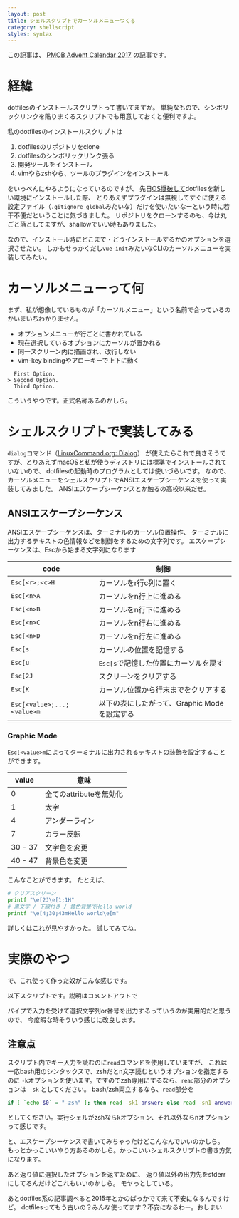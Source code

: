 ```yaml
---
layout: post
title: シェルスクリプトでカーソルメニューつくる
category: shellscript
styles: syntax
---
```

この記事は、 [PMOB Advent Calendar 2017][advcal] の記事です。

# 経緯
dotfilesのインストールスクリプトって書いてますか。
単純なもので、シンボリックリンクを貼りまくるスクリプトでも用意しておくと便利ですよ。

私のdotfilesのインストールスクリプトは

1. dotfilesのリポジトリをclone
2. dotfilesのシンボリックリンク張る
3. 開発ツールをインストール
4. vimやらzshやら、ツールのプラグインをインストール

をいっぺんにやるようになっているのですが、
先日[OS爆破して](/posts/2017/12/12/explosion)dotfilesを新しい環境にインストールした際、
とりあえずプラグインは無視してすぐに使える設定ファイル（`.gitignore_global`みたいな）だけを使いたいなーという時に若干不便だということに気づきました。
リポジトリをクローンするのも、今は丸ごと落としてますが、shallowでいい時もありました。

なので、インストール時にどこまで・どうインストールするかのオプションを選択させたい。
しかもせっかくだし`vue-init`みたいなCLIのカーソルメニューを実装してみたい。

# カーソルメニューって何
まず、私が想像しているものが「カーソルメニュー」という名前で合っているのかいまいちわかりません。

- オプションメニューが行ごとに書かれている
- 現在選択しているオプションにカーソルが置かれる
- 同一スクリーン内に描画され、改行しない
- vim-key bindingやアローキーで上下に動く

```
  First Option.
> Second Option.
  Third Option.
```

こういうやつです。正式名称あるのかしら。

# シェルスクリプトで実装してみる
`dialog`コマンド（[LinuxCommand.org: Dialog](http://linuxcommand.org/lc3_adv_dialog.php)）
が使えたらこれで良さそうですが、とりあえずmacOSと私が使うディストリには標準でインストールされていないので、
dotfilesの起動時のプログラムとしては使いづらいです。
なので、カーソルメニューをシェルスクリプトでANSIエスケープシーケンスを使って実装してみました。
ANSIエスケープシーケンスとか触るの高校以来だぜ。

## ANSIエスケープシーケンス
ANSIエスケープシーケンスは、ターミナルのカーソル位置操作、
ターミナルに出力するテキストの色情報などを制御をするための文字列です。
エスケープシーケンスは、Escから始まる文字列になります

| code                       | 制御                                         |
|----------------------------|----------------------------------------------|
| `Esc[<r>;<c>H`             | カーソルをr行c列に置く                       |
| `Esc[<n>A`                 | カーソルをn行上に進める                      |
| `Esc[<n>B`                 | カーソルをn行下に進める                      |
| `Esc[<n>C`                 | カーソルをn行右に進める                      |
| `Esc[<n>D`                 | カーソルをn行左に進める                      |
| `Esc[s`                    | カーソルの位置を記憶する                     |
| `Esc[u`                    | `Esc[s`で記憶した位置にカーソルを戻す        |
| `Esc[2J`                   | スクリーンをクリアする                       |
| `Esc[K`                    | カーソル位置から行末までをクリアする         |
| `Esc[<value>;...;<value>m` | 以下の表にしたがって、Graphic Modeを設定する |

### Graphic Mode
`Esc[<value>m`によってターミナルに出力されるテキストの装飾を設定することができます。

| value   | 意味                    |
|---------|-------------------------|
| 0       | 全てのattributeを無効化 |
| 1       | 太字                    |
| 4       | アンダーライン          |
| 7       | カラー反転              |
| 30 - 37 | 文字色を変更            |
| 40 - 47 | 背景色を変更            |

こんなことができます。
たとえば、

```sh
# クリアスクリーン
printf "\e[2J\e[1;1H"
# 黒文字 / 下線付き / 黄色背景でHello world
printf "\e[4;30;43mHello world\e[m"
```

詳しくは[これ](http://ascii-table.com/ansi-escape-sequences.php)が見やすかった。
試してみてね。

# 実際のやつ
で、これ使って作った奴がこんな感じです。

<script type="text/javascript" src="https://asciinema.org/a/152859.js" id="asciicast-152859" async></script>

以下スクリプトです。説明はコメントアウトで

<script src="https://gist.github.com/matsub/8454ddda75bbe1039dc3af8d6638be60.js"></script>

パイプで入力を受けて選択文字列or番号を出力するっていうのが実用的だと思うので、
今度暇な時そういう感じに改良します。

## 注意点
スクリプト内でキー入力を読むのに`read`コマンドを使用していますが、
これは一応bash用のシンタックスで、zshだとn文字読むというオプションを指定するのに
`-k`オプションを使います。ですのでzsh専用にするなら、`read`部分のオプションは` -sk`
としてください。
bash/zsh両立するなら、`read`部分を

```sh
if [ `echo $0` = "-zsh" ]; then read -sk1 answer; else read -sn1 answer; fi
```

としてください。実行シェルがzshならkオプション、それ以外ならnオプションって感じです。

と、エスケープシーケンスで書いてみちゃったけどこんなんでいいのかしら。
もっとかっこいいやり方あるのかしら。かっこいいシェルスクリプトの書き方気になります。

あと返り値に選択したオプションを返すために、
返り値以外の出力先をstderrにしてるんだけどこれもいいのかしら。
モヤっとしている。

あとdotfiles系の記事調べると2015年とかのばっかでて来て不安になるんですけど。
dotfilesってもう古いの？みんな使ってます？不安になるわー。おしまい


[advcal]: https://adventar.org/calendars/2493
